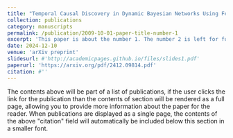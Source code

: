 ```yaml
---
title: "Temporal Causal Discovery in Dynamic Bayesian Networks Using Federated Learning"
collection: publications
category: manuscripts
permalink: /publication/2009-10-01-paper-title-number-1
excerpt: 'This paper is about the number 1. The number 2 is left for future work.'
date: 2024-12-10
venue: 'arXiv preprint'
slidesurl: #'http://academicpages.github.io/files/slides1.pdf'
paperurl: 'https://arxiv.org/pdf/2412.09814.pdf'
citation: #''
---
```


The contents above will be part of a list of publications, if the user clicks the link for the publication than the contents of section will be rendered as a full page, allowing you to provide more information about the paper for the reader. When publications are displayed as a single page, the contents of the above "citation" field will automatically be included below this section in a smaller font.
